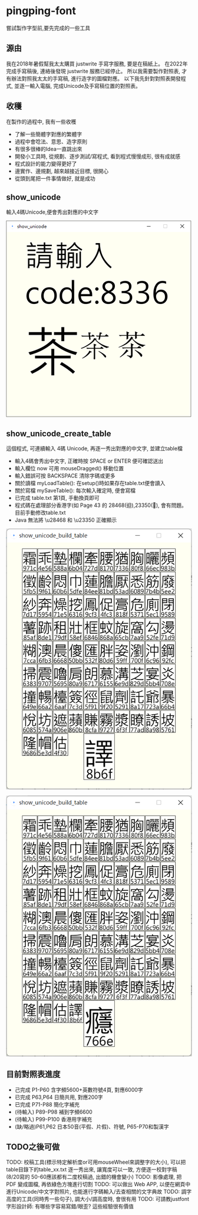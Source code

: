 # pingping-font
嘗試製作字型前,要先完成的一些工具

## 源由
我在2018年暑假幫我太太購買 justwrite 手寫字服務, 要是在稿紙上。
在2022年完成手寫稿後, 連絡後發現 justwrite 服務已經停止。
所以我需要製作對照表, 才有辦法對照我太太的手寫稿, 進行造字的圖檔對應。
以下我先針對對照表開發程式, 並逐一輸入電腦, 完成Unicode及手寫稿位置的對照表。

## 收穫
在製作的過程中, 我有一些收穫
- 了解一些簡體字對應的繁體字
- 過程中會唸法、意思、造字原則
- 有很多很棒的Idea一直跳出來
- 開發小工具時, 從規劃、逐步測試/寫程式, 看到程式慢慢成形, 很有成就感
- 程式設計的能力變得更好了
- 邊實作、邊規劃, 越來越接近目標, 很開心
- 從頭到尾把一件事情做好, 就是成功

## show_unicode
輸入4碼Unicode,便會秀出對應的中文字

![show_unicode.png](show_unicode.png)

## show_unicode_create_table
這個程式, 可連續輸入 4碼 Unicode, 再逐一秀出對應的中文字, 並建立table檔
- 輸入4碼會秀出中文字, 正確時按 SPACE or ENTER 便可確認送出
- 輸入欄位 now 可用 mouseDragged() 移動位置
- 輸入錯誤可按 BACKSPACE 清除字碼或更多
- 關於讀檔 myLoadTable(): 在setup()時如果存在table.txt便會讀入
- 關於寫檔 mySaveTable(): 每次輸入確定時, 便會寫檔
- 已完成 table.txt 第1頁, 手動換頁即可
- 程式碼在處理部分香港字(如 Page 43 的 28468(𨑨),23350(𣍐), 會有問題。目前手動修改table.txt
- Java 無法將 \u28468 和 \u23350 正確顯示

![show_unicode_build_table.png](show_unicode_build_table.png)

![show_unicode_build_table2.png](show_unicode_build_table2.png)

## 目前對照表進度
- 己完成 P1-P60 含字頻5600+英數符號4頁, 對應6000字
- 已完成 P63,P64 日簡共用, 對應200字
- 已完成 P71-P88 簡化字補充
- (待輸入) P89-P98 補到字頻6600
- (待輸入) P99-P100 香港用字補充
- (缺/略過)P61,P62 日本50音(平假、片假)、符號, P65-P70和製漢字

## TODO之後可做
TODO: 校稿工具(標示特定解析度or可用mouseWheel來調整字的大小), 可以把 table目錄下的table_xx.txt 逐一秀出來, 讓寬度可以一致, 方便逐一校對字稿
(8/20寫的 50-60應該都有二度校稿過, 出錯的機會變小)
TODO: 影像處理, 把 PDF 變成圖檔, 再依綠色方塊進行切割
TODO: 可以做出 Web APP, 以便在網頁中進行Unicode/中文字對照片, 也能進行字碼輸入/去查相關的文字典故
TODO: 調字高度的工具(同時秀一些句子), 調大小/調高度時, 會很有用
TODO: 可請教justfont字形設計師: 有哪些字容易寫錯/眼歪? 這些經驗很有價值
